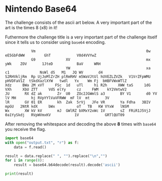 # Nintendo Base64

The challenge consists of the ascii art below.
A very important part of the art is the times 8 (x8) in it!

Futhermore the challenge title is a very important part of the challenge itself
since it tells us to consider using `base64` encoding.

```plain
            Vm                                                   0w               eE5GbFdWW         GhT            V0d4VVYwZ
            G9              XV                                   mx              yWk    ZOV       1JteD           BaV     WRH
                            YW                                   xa             c1              NsWl dS   M1   JQ WV       d4
S2RHVkljRm  Rp UjJoMlZrZH plRmRHV m5WaVJtUl hUVEZLZVZk   V1VrZFpWMU  pHVDFaV1Z  tSkdXazlXYW   twdl   Yx    Wm Fj  bHBFVWxWTlZ
Xdz     BWa 2M xVT     FSc  1d   uTl     hi R2h     XWW taS     1dG VXh     XbU ZTT     VdS elYy     cz     FWM    kY2VmtwV2
JU       RX dZ ak       Zr  U0   ZOc2JGWmlS a3       BY V1       d0 YV       lV MH       hj RVpYYlVaVFRWW  mF lV  mt       3V
lR       GV 01 ER       kh  Zak  5rVj   JFe VR       Ya Fdha   3BIV mpGU   2NtR kdX     bWx          oT   TB   KW VYxW   lNSM
Wx       XW kV kV       mJ  GWlRZ bXMxY2xWc 1V       sZ  FRiR1J5VjJ  0a1YySkdj   RVpWVmxKV           1V            GRTlQUT09
```

After removing the whitespace and decoding the above __8__ times with `base64`
you receive the flag.

```python
import base64
with open("output.txt", "r") as f:
    data = f.read()

result = data.replace(" ", "").replace("\n","")
for i in range(8):
    result = base64.b64decode(result).decode('ascii')

print(result)
```
